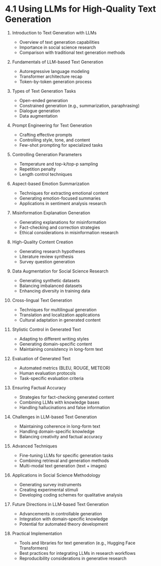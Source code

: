 # 4.1 Using LLMs for High-Quality Text Generation

1. Introduction to Text Generation with LLMs

   - Overview of text generation capabilities
   - Importance in social science research
   - Comparison with traditional text generation methods

2. Fundamentals of LLM-based Text Generation

   - Autoregressive language modeling
   - Transformer architecture recap
   - Token-by-token generation process

3. Types of Text Generation Tasks

   - Open-ended generation
   - Constrained generation (e.g., summarization, paraphrasing)
   - Dialogue generation
   - Data augmentation

4. Prompt Engineering for Text Generation

   - Crafting effective prompts
   - Controlling style, tone, and content
   - Few-shot prompting for specialized tasks

5. Controlling Generation Parameters

   - Temperature and top-k/top-p sampling
   - Repetition penalty
   - Length control techniques

6. Aspect-based Emotion Summarization

   - Techniques for extracting emotional content
   - Generating emotion-focused summaries
   - Applications in sentiment analysis research

7. Misinformation Explanation Generation

   - Generating explanations for misinformation
   - Fact-checking and correction strategies
   - Ethical considerations in misinformation research

8. High-Quality Content Creation

   - Generating research hypotheses
   - Literature review synthesis
   - Survey question generation

9. Data Augmentation for Social Science Research

   - Generating synthetic datasets
   - Balancing imbalanced datasets
   - Enhancing diversity in training data

10. Cross-lingual Text Generation

    - Techniques for multilingual generation
    - Translation and localization applications
    - Cultural adaptation in generated content

11. Stylistic Control in Generated Text

    - Adapting to different writing styles
    - Generating domain-specific content
    - Maintaining consistency in long-form text

12. Evaluation of Generated Text

    - Automated metrics (BLEU, ROUGE, METEOR)
    - Human evaluation protocols
    - Task-specific evaluation criteria

13. Ensuring Factual Accuracy

    - Strategies for fact-checking generated content
    - Combining LLMs with knowledge bases
    - Handling hallucinations and false information

14. Challenges in LLM-based Text Generation

    - Maintaining coherence in long-form text
    - Handling domain-specific knowledge
    - Balancing creativity and factual accuracy

15. Advanced Techniques

    - Fine-tuning LLMs for specific generation tasks
    - Combining retrieval and generation methods
    - Multi-modal text generation (text + images)

16. Applications in Social Science Methodology

    - Generating survey instruments
    - Creating experimental stimuli
    - Developing coding schemes for qualitative analysis

17. Future Directions in LLM-based Text Generation

    - Advancements in controllable generation
    - Integration with domain-specific knowledge
    - Potential for automated theory development

18. Practical Implementation
    - Tools and libraries for text generation (e.g., Hugging Face Transformers)
    - Best practices for integrating LLMs in research workflows
    - Reproducibility considerations in generative research
